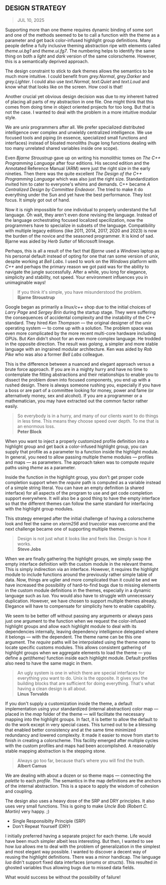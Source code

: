 ## DESIGN STRATEGY
> JUL 10, 2025

Supporting more than one theme requires dynamic binding of some sort
and one of the methods seemed to be to call a function with the theme
as a parameter and get back color-infused highlight group definitions.
Many people define a fully inclusive theming abstraction ripe with
elements called _theme.ui.bg1_ and _theme.ui.fg7_.
The numbering helps to identify the same thing on both a _light_
and _dark_ version of the same colorscheme.  However, this
is a semantically deprived approach.

The design constraint to stick to dark themes allows the semantics
to be much more intuitive.  I could benefit from _grey.Normal_,
_grey.Darker_ and _grey.Lighter_.  I could also use _text.Normal_,
_text.Quiet_ and _text.Loud_ and know what that looks like on
the screen.  How cool is that!

Another crucial yet obvious design decision was due to my
inherent hatred of placing all parts of my abstraction in one file.
One might think that this comes from doing time in object oriented
projects for too long.  But that is not the case.
I wanted to deal with the problem in a more intuitive modular style.

We are _unix_ programmers after all.  We prefer specialized
distributed intelligence over complex and unwieldy centralized
intelligence.  We use focused tools and piping (in essence,
specialized small functions and interfaces) instead of bloated
monoliths (huge long functions dealing with too many unrelated
shared variables inside one scope).

Even _Bjarne Stroustrup_ gave up on writing his monolithic tomes
on _The C++ Programming Language_ after four editions.
His second edition and the Annotated Reference Manual (ARM) were
just the right size in the early nineties.
Then there was the quite excellent _The Design of the C++ Programming
Language_ which was also just the right size.
Standardization invited him to cater to everyone's whims and demands.
C++ became _A Centralized Design by Committee Endeavor_.
The tried to make it do everything under the Sun and yet have the
best performance.  They lost focus.  It simply got out of hand.

Now it is nigh impossible for one individual to properly understand
the full language.  Oh wait, they aren't even done revising the
language.  Instead of the language orchestrating focused
localized specilization, now the programmers have to specialize
in subsets of the language.  Compatibility with multiple legacy
editions (like 2011, 2014, 2017, 2020 and 2023) is now the burden
of the novice and the seasoned programmer.
It is kind of sad.
Bjarne was aided by _Herb Sutter_ of Microsoft lineage.

Perhaps, this is all a result of the fact that _Bjarne_ used
a _Windows_ laptop as his personal default instead of opting
for one that ran some version of _unix_, despite working at
_Bell Labs_.  I used to work on the _Windows_ platform with
_C++_ and perhaps the primary reason we got paid was for the
ability to navigate the jungle successfully.
After a while, you long for elegance, simplicity and stability,
not speed.  Your environment influences you in unimaginable ways!

> If you think it's simple, you have misunderstood the problem.  
> **Bjarne Stroustrup**

Google began as primarily a _linux/c++_ shop due to the initial choices
of _Larry Page_ and _Sergey Brin_ during the startup stage.
They were suffering the consequences of accidental complexity and
the instability of the C++ standard.
They hired _Ken Thompson_ — the original designer of the _unix_
operating system — to come up with a solution.
The problem space was even more complicated by the more recent
multi-core hardware including GPUs.
But _Ken_ didn't shoot for an even more complex language.
He trodded in the opposite direction.
The result was _golang_, a simpler and more stable language with
an ingrained modular architecture.
Ken was aided by _Rob Pike_ who was also a former _Bell Labs_
colleague.

This is the difference between a nuanced and elegant approach
versus a brute force approach.
If you are in a mighty hurry and have no time to contemplate
the fitting abstractions and their relationships to enable
you to dissect the problem down into focused components,
you end up with a rushed design.
There is always someone rushing you, especially if you have
a boss or are part of a committee looking for money, power
and fame (or alternatively money, sex and alcohol).
If you are a programmer or a mathematician, you may have
extracted out the common factor rather easily.

> So everybody is in a hurry, and many of our clients want to do
> things in less time.
> This means they choose speed over depth.
> To me that is an enormous loss.  
> **Peter Block**

When you want to inject a properly customized profile definition
into a highlight group and get back a color-infused highlight
group, you can supply that profile as a parameter to a function
inside the highlight module. In general, you need to allow
passing multiple theme modules — profiles and maps — as parameters.
The approach taken was to compute _require_ paths using _theme_
as a parameter.

Inside the function in the highlight group, you don't get proper code
completion support when the _require_ path is computed as a variable
instead of a simple string literal.
You can have an empty definition (a shared interface) for all aspects
of the program to use and get code completion support everywhere.
It will also be a good thing to have the empty interface so that the
different themes can follow the same standard for interfacing with
the highlight group modules.

This strategy emerged after the initial challenge of having a
colorscheme look and feel the same on _xterm256_ and _truecolor_
was overcome and the next challenge became one of supporting
multiple themes.

> Design is not just what it looks like and feels like.
> Design is how it works.  
> **Steve Jobs**

When we are finally gathering the highlight groups, we simply
swap the empty interface definition with the custom module
in the relevant theme.
This is simply indirection via an interface.
However, it requires the highlight module to include functions
around the previously rather simple table of data.
Now, things are uglier and more complicated than it could be
and we have increased the possibility of hard-to-find bugs due
to missing elements in the custom module definitions in the themes,
especially in a dynamic language such as _lua_.
You would also have to struggle with unnecessary duplication.
However, we have chosen to support multiple themes already.
Elegance will have to compensate for simplicity here to enable
capability.

We seem to be better off without passing any arguments or always
pass just one argument to the function when we request the
color-infused highlight groups and allow each highlight module
to deal with its dependencies internally, leaving dependency
intelligence delegated where it belongs — with the dependent.
The theme name can be this one argument.
The _require_ paths will be interpolated using the theme _name_
to locate specific customs modules.
This allows consistent gathering of highlight groups
when we aggregate elements to load the theme — you define
a _get(theme)_ function inside each highlight module.
Default profiles also need to have the same magic in them.

> An ugly system is one in which there are special interfaces for
> everything you want to do.
> Unix is the opposite. It gives you the building blocks that are
> sufficient for doing everything.
> That's what having a clean design is all about.  
> **Linus Torvalds**

If you don't supply a customization inside the theme, a default
implementation using your standardized (internal abstraction)
color map — placed in the _map_ folder of the theme —
will facilitate the necessary mapping into the highlight groups.
In fact, it is better to allow the default to do the work except
in very special cases.
This turned out to be a blessing that enabled better consistency
and at the same time minimized redundancy and lowered complexity.
It made it easier to move from start to finish in creating
a colorscheme.
This facility emerged after multiple cycles with the custom
profiles and maps had been accomplished.
A reasonably stable mapping abstraction is the stepping stone.

> Always go too far, because that’s where you will find the truth.    
> **Albert Camus**

We are dealing with about a dozen or so theme maps — connecting
the _palette_ to each _profile_.  The semantics in the map
definitions are the anchors of the internal abstraction.
This is a space to apply the wisdom of cohesion and coupling.

The design also uses a heavy dose of the SRP and DRY principles.
It also uses very small functions.
This is going to make _Uncle Bob (Robert C. Martin)_ very happy. ;)

* Single Responsibilty Principle (SRP)
* Don't Repeat Yourself (DRY)

I initially preferred having a separate project for each theme.
Life would have been much simpler albeit less interesting.
But then, I wanted to see how _lua_ allows me to deal with the
problem of generalization in the simplest and most elegant way
possible.  I wanted to discover a decent way of reusing the
highlight definitions.  There was a minor handicap.
The language _lua_ didn't support fixed data interfaces
(_enums_ or _structs_).  This resulted in ghosted variables thus
allowing bugs due to missed data fields.

What would success be without the possibility of failure!
